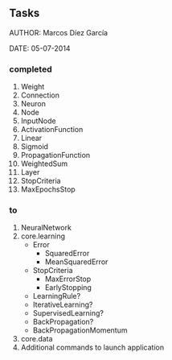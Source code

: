 ## Tasks

AUTHOR: Marcos Díez García

DATE:	05-07-2014

### completed

1. Weight
2. Connection
3. Neuron
4. Node
5. InputNode
6. ActivationFunction
7. Linear
8. Sigmoid
9. PropagationFunction
10. WeightedSum
11. Layer
12. StopCriteria
13. MaxEpochsStop

### to

1. NeuralNetwork
2. core.learning
	- Error
		* SquaredError
		* MeanSquaredError
	- StopCriteria
		* MaxErrorStop
		* EarlyStopping
	- LearningRule?
	- IterativeLearning?
	- SupervisedLearning?
	- BackPropagation?
	- BackPropagationMomentum
3. core.data
4. Additional commands to launch application
